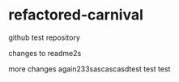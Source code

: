 # refactored-carnival
github test repository

changes to readme2s

more changes again233sascascasdtest
test
test
